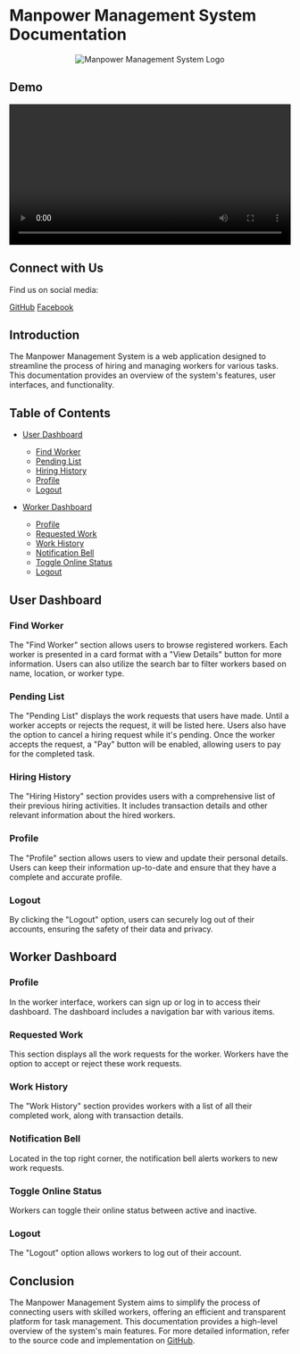 # Manpower Management System Documentation

<p align="center">
  <img src="https://i.ibb.co/fd5DsjF/Manpower-BD-1-removebg-preview-1.png" alt="Manpower Management System Logo">
</p>

## Demo

<video controls width="100%">
  <source src="https://www.youtube.com/embed/kl0n70nQw8w" type="video/mp4">
  Your browser does not support the video tag.
</video>




## Connect with Us

Find us on social media:

<span class="fa fa-github"></span> [GitHub](https://github.com/toufiqulislamtanmoy)
<span class="fa fa-twitter"></span> [Facebook](https://www.facebook.com/toufiqulislamtanmoy)


## Introduction

The Manpower Management System is a web application designed to streamline the process of hiring and managing workers for various tasks. This documentation provides an overview of the system's features, user interfaces, and functionality.

## Table of Contents

- [User Dashboard](#user-dashboard)
  - [Find Worker](#find-worker)
  - [Pending List](#pending-list)
  - [Hiring History](#hiring-history)
  - [Profile](#profile)
  - [Logout](#logout)

- [Worker Dashboard](#worker-dashboard)
  - [Profile](#profile)
  - [Requested Work](#requested-work)
  - [Work History](#work-history)
  - [Notification Bell](#notification-bell)
  - [Toggle Online Status](#toggle-online-status)
  - [Logout](#logout)

 

## User Dashboard

### Find Worker

The "Find Worker" section allows users to browse registered workers. Each worker is presented in a card format with a "View Details" button for more information. Users can also utilize the search bar to filter workers based on name, location, or worker type.

### Pending List

The "Pending List" displays the work requests that users have made. Until a worker accepts or rejects the request, it will be listed here. Users also have the option to cancel a hiring request while it's pending. Once the worker accepts the request, a "Pay" button will be enabled, allowing users to pay for the completed task.

### Hiring History

The "Hiring History" section provides users with a comprehensive list of their previous hiring activities. It includes transaction details and other relevant information about the hired workers.

### Profile

The "Profile" section allows users to view and update their personal details. Users can keep their information up-to-date and ensure that they have a complete and accurate profile.

### Logout

By clicking the "Logout" option, users can securely log out of their accounts, ensuring the safety of their data and privacy.

## Worker Dashboard

 ### Profile

In the worker interface, workers can sign up or log in to access their dashboard. The dashboard includes a navigation bar with various items.

### Requested Work

This section displays all the work requests for the worker. Workers have the option to accept or reject these work requests.

### Work History

The "Work History" section provides workers with a list of all their completed work, along with transaction details.

### Notification Bell

Located in the top right corner, the notification bell alerts workers to new work requests.

### Toggle Online Status

Workers can toggle their online status between active and inactive.

### Logout

The "Logout" option allows workers to log out of their account.

## Conclusion

The Manpower Management System aims to simplify the process of connecting users with skilled workers, offering an efficient and transparent platform for task management. This documentation provides a high-level overview of the system's main features. For more detailed information, refer to the source code and implementation on [GitHub](https://github.com/your-username/your-repo-name).
